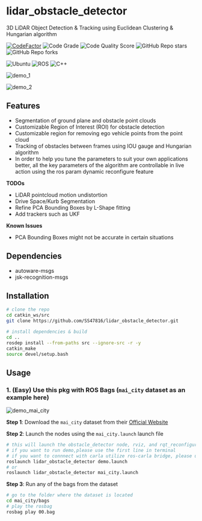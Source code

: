 # lidar_obstacle_detector

3D LiDAR Object Detection &amp; Tracking using Euclidean Clustering &amp; Hungarian algorithm

[![CodeFactor](https://www.codefactor.io/repository/github/ss47816/lidar_obstacle_detector/badge)](https://www.codefactor.io/repository/github/ss47816/lidar_obstacle_detector)
![Code Grade](https://api.codiga.io/project/30668/status/svg)
![Code Quality Score](https://api.codiga.io/project/30668/score/svg)
![GitHub Repo stars](https://img.shields.io/github/stars/ss47816/lidar_obstacle_detector?color=FFE333)
![GitHub Repo forks](https://img.shields.io/github/forks/ss47816/lidar_obstacle_detector?color=FFE333)

![Ubuntu](https://img.shields.io/badge/OS-Ubuntu-informational?style=flat&logo=ubuntu&logoColor=white&color=2bbc8a)
![ROS](https://img.shields.io/badge/Tools-ROS-informational?style=flat&logo=ROS&logoColor=white&color=2bbc8a)
![C++](https://img.shields.io/badge/Code-C++-informational?style=flat&logo=c%2B%2B&logoColor=white&color=2bbc8a)

![demo_1](media/demo_1.gif)

![demo_2](media/demo_2.gif)

## Features

* Segmentation of ground plane and obstacle point clouds
* Customizable Region of Interest (ROI) for obstacle detection
* Customizable region for removing ego vehicle points from the point cloud
* Tracking of obstacles between frames using IOU gauge and Hungarian algorithm
* In order to help you tune the parameters to suit your own applications better, all the key parameters of the algorithm are controllable in live action using the ros param dynamic reconfigure feature

**TODOs**

* LiDAR pointcloud motion undistortion
* Drive Space/Kurb Segmentation
* Refine PCA Bounding Boxes by L-Shape fitting
* Add trackers such as UKF

**Known Issues**

* PCA Bounding Boxes might not be accurate in certain situations

## Dependencies

* autoware-msgs
* jsk-recognition-msgs

## Installation

```bash
# clone the repo
cd catkin_ws/src
git clone https://github.com/SS47816/lidar_obstacle_detector.git

# install dependencies & build 
cd ..
rosdep install --from-paths src --ignore-src -r -y
catkin_make
source devel/setup.bash
```

## Usage

### 1. (Easy) Use this pkg with ROS Bags (`mai_city` dataset as an example here)

![demo_mai_city](media/mai_city_00.gif)

**Step 1**: Download the `mai_city` dataset from their [Official Website](https://www.ipb.uni-bonn.de/data/mai-city-dataset/)

**Step 2**: Launch the nodes using the `mai_city.launch` launch file

```bash
# this will launch the obstacle_detector node, rviz, and rqt_reconfigure GUI together
# if you want to run demo,please use the first line in terminal
# if you want to connnect with carla utilize ros-carla bridge, please use the second line in terminal
roslaunch lidar_obstacle_detector demo.launch
# or 
roslaunch lidar_obstacle_detector mai_city.launch
```

**Step 3**: Run any of the bags from the dataset

```bash
# go to the folder where the dataset is located
cd mai_city/bags
# play the rosbag
rosbag play 00.bag
```

